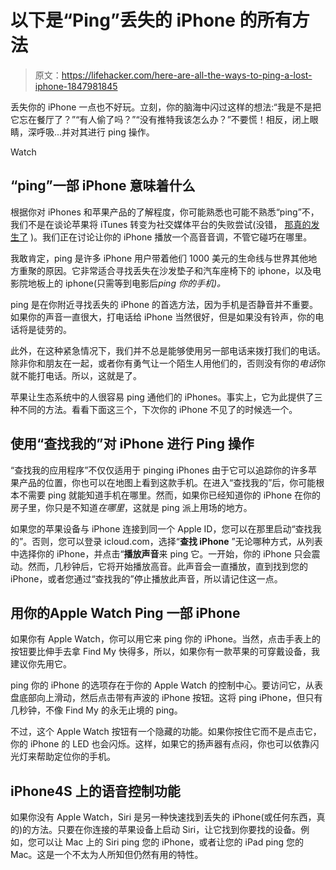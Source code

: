 # 以下是“Ping”丢失的 iPhone 的所有方法

> 原文：<https://lifehacker.com/here-are-all-the-ways-to-ping-a-lost-iphone-1847981845>

丢失你的 iPhone 一点也不好玩。立刻，你的脑海中闪过这样的想法:“我是不是把它忘在餐厅了？”“有人偷了吗？”“没有推特我该怎么办？”不要慌！相反，闭上眼睛，深呼吸...并对其进行 ping 操作。

Watch

## “ping”一部 iPhone 意味着什么

根据你对 iPhones 和苹果产品的了解程度，你可能熟悉也可能不熟悉“ping”不，我们不是在谈论苹果将 iTunes 转变为社交媒体平台的失败尝试(没错， [那真的发生了](https://en.wikipedia.org/wiki/ITunes_Ping) )。我们正在讨论让你的 iPhone 播放一个高音音调，不管它碰巧在哪里。

我敢肯定，ping 是许多 iPhone 用户带着他们 1000 美元的生命线与世界其他地方重聚的原因。它非常适合寻找丢失在沙发垫子和汽车座椅下的 iphone，以及电影院地板上的 iphone(只需等到电影后*ping 你的手机)。*

ping 是在你附近寻找丢失的 iPhone 的首选方法，因为手机是否静音并不重要。如果你的声音一直很大，打电话给 iPhone 当然很好，但是如果没有铃声，你的电话将是徒劳的。

此外，在这种紧急情况下，我们并不总是能够使用另一部电话来拨打我们的电话。除非你和朋友在一起，或者你有勇气让一个陌生人用他们的，否则没有你的*电话*你就不能打电话。所以，这就是了。

苹果让生态系统中的人很容易 ping 通他们的 iPhones。事实上，它为此提供了三种不同的方法。看看下面这三个，下次你的 iPhone 不见了的时候选一个。

## 使用“查找我的”对 iPhone 进行 Ping 操作

“查找我的应用程序”不仅仅适用于 pinging iPhones 由于它可以追踪你的许多苹果产品的位置，你也可以在地图上看到这款手机。在进入“查找我的”后，你可能根本不需要 ping 就能知道手机在哪里。然而，如果你已经知道你的 iPhone 在你的房子里，你只是不知道*在哪里*，这就是 ping 派上用场的地方。

如果您的苹果设备与 iPhone 连接到同一个 Apple ID，您可以在那里启动“查找我的”。否则，您可以登录 icloud.com，选择“**查找 iPhone** ”无论哪种方式，从列表中选择你的 iPhone，并点击“**播放声音**来 ping 它。一开始，你的 iPhone 只会震动。然而，几秒钟后，它将开始播放高音。此声音会一直播放，直到找到您的 iPhone，或者您通过“查找我的”停止播放此声音，所以请记住这一点。

## **用你的**Apple Watch Ping 一部 iPhone

如果你有 Apple Watch，你可以用它来 ping 你的 iPhone。当然，点击手表上的按钮要比伸手去拿 Find My 快得多，所以，如果你有一款苹果的可穿戴设备，我建议你先用它。

ping 你的 iPhone 的选项存在于你的 Apple Watch 的控制中心。要访问它，从表盘底部向上滑动，然后点击带有声波的 iPhone 按钮。这将 ping iPhone，但只有几秒钟，不像 Find My 的永无止境的 ping。

不过，这个 Apple Watch 按钮有一个隐藏的功能。如果你按住它而不是点击它，你的 iPhone 的 LED 也会闪烁。这样，如果它的扬声器有点闷，你也可以依靠闪光灯来帮助定位你的手机。

## iPhone4S 上的语音控制功能

如果你没有 Apple Watch，Siri 是另一种快速找到丢失的 iPhone(或任何东西，真的)的方法。只要在你连接的苹果设备上启动 Siri，让它找到你要找的设备。例如，您可以让 Mac 上的 Siri ping 您的 iPhone，或者让您的 iPad ping 您的 Mac。这是一个不太为人所知但仍然有用的特性。
